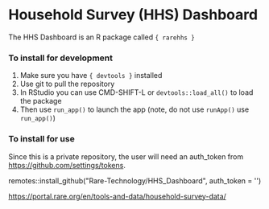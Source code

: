 # Household Survey (HHS) Dashboard

The HHS Dashboard is an R package called `{ rarehhs }`

### To install for development

1. Make sure you have `{ devtools }` installed
2. Use git to pull the repository
3. In RStudio you can use CMD-SHIFT-L or `devtools::load_all()` to load the package
4. Then use `run_app()` to launch the app (note, do not use `runApp()` use `run_app()`)


### To install for use

Since this is a private repository, the user will need an auth_token from https://github.com/settings/tokens.

remotes::install_github("Rare-Technology/HHS_Dashboard", auth_token = '')

https://portal.rare.org/en/tools-and-data/household-survey-data/
